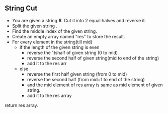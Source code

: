 

## String Cut

- You are given a string **S**. Cut it into 2 equal halves and reverse it.
- Split the given string .
- Find the middle index of the given string.
- Create an empty array named "res" to store the result.
- For every element  in the string(till mid)
  - if the length of the given string is even
    - reverse the 1tshalf of given string (0 to mid)
    - reverse the second half of given string(mid to end of the string)
    - add it to the res arr
  - else
    - reverse the first half given string (from 0 to mid)
    - reverse the second half (from mid+1 to end of the string)
    - and the mid element of res array is same as mid element of given string.
    - add it to the res array

return res array.
